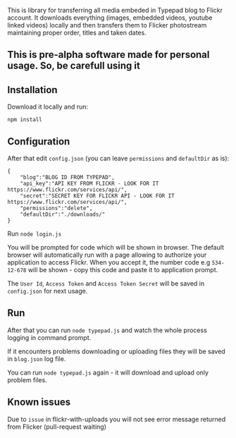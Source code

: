 This is library for transferring all media embeded in Typepad blog to Flickr account.
It downloads everything (images, embedded videos, youtube linked videos) locally and then transfers
them to Flicker photostream maintaining proper order, titles and taken dates.

## This is pre-alpha software made for personal usage. So, be carefull using it


## Installation

Download it locally and run:

```npm install```

## Configuration

After that edit ```config.json``` (you can leave `permissions` and `defaultDir` as is):
```
{
    "blog":"BLOG ID FROM TYPEPAD",
    "api_key":"API KEY FROM FLICKR - LOOK FOR IT https://www.flickr.com/services/api/",
    "secret":"SECRET KEY FOR FLICKR API - LOOK FOR IT https://www.flickr.com/services/api/",
    "permissions":"delete",
    "defaultDir":"./downloads/"
}
```

Run ```node login.js```

You will be prompted for code which will be shown in browser.
The default browser will automatically run with a page allowing to authorize your application to access Flickr.
When you accept it, the number code e.g `534-12-678` will be shown - copy this code and paste it to application prompt.

The `User Id`, `Access Token` and `Access Token Secret` will be saved in ```config.json``` for next usage.

## Run

After that you can run ```node typepad.js``` and watch the whole process logging in command prompt.

If it encounters problems downloading or uploading files they will be saved in `blog.json` log file.

You can run `node typepad.js` again - it will download and upload only problem files.


## Known issues
Due to `issue` in flickr-with-uploads you will not see error message returned from Flicker (pull-request waiting)